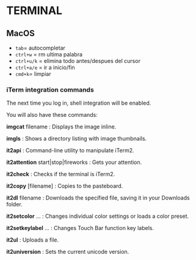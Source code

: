 # TERMINAL

## MacOS

* `tab`= autocompletar
* `ctrl+w` = rm ultima palabra
* `ctrl+u/k` = elimina todo antes/despues del cursor
* `ctrl+a/e` = ir a inicio/fin
* `cmd+k`= limpiar



### iTerm integration commands

The next time you log in, shell integration will be enabled.

You will also have these commands:

**imgcat** filename
:    Displays the image inline.

**imgls**
:    Shows a directory listing with image thumbnails.

**it2api**
:    Command-line utility to manipulate iTerm2.

**it2attention** start|stop|fireworks
:    Gets your attention.

**it2check**
:    Checks if the terminal is iTerm2.

**it2copy** [filename]
:    Copies to the pasteboard.

**it2dl** filename
:    Downloads the specified file, saving it in your Downloads folder.

**it2setcolor** ...
:    Changes individual color settings or loads a color preset.

**it2setkeylabel** ...
:    Changes Touch Bar function key labels.

**it2ul**
:    Uploads a file.

**it2universion**
:    Sets the current unicode version.

